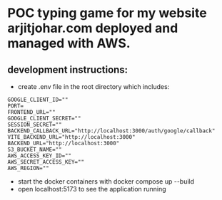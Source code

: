# POC typing game for my website arjitjohar.com deployed and managed with AWS. 

## development instructions:
- create .env file in the root directory which includes:
```
GOOGLE_CLIENT_ID=""
PORT=
FRONTEND_URL=""
GOOGLE_CLIENT_SECRET=""
SESSION_SECRET=""
BACKEND_CALLBACK_URL="http://localhost:3000/auth/google/callback"
VITE_BACKEND_URL="http://localhost:3000"
BACKEND_URL="http://localhost:3000"
S3_BUCKET_NAME=""
AWS_ACCESS_KEY_ID=""
AWS_SECRET_ACCESS_KEY=""
AWS_REGION=""
```
- start the docker containers with docker compose up --build
- open localhost:5173 to see the application running

